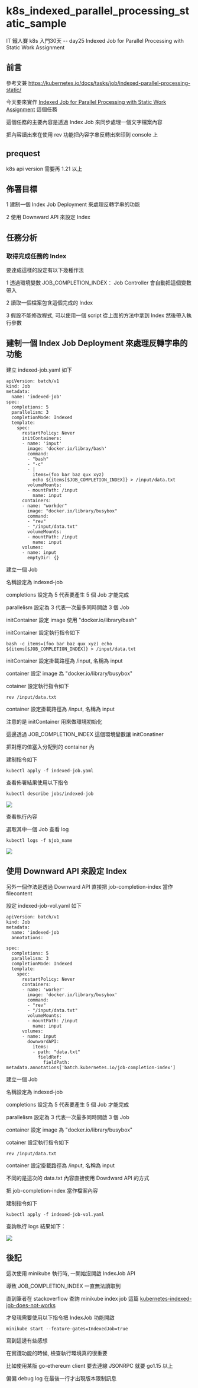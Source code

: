 # k8s_indexed_parallel_processing_static_sample

IT 鐵人賽 k8s 入門30天 -- day25 Indexed Job for Parallel Processing with Static Work Assignment

## 前言

參考文兼 https://kubernetes.io/docs/tasks/job/indexed-parallel-processing-static/

今天要來實作 [Indexed Job for Parallel Processing with Static Work Assignment](https://kubernetes.io/docs/tasks/job/indexed-parallel-processing-static/) 這個任務

這個任務的主要內容是透過 Index Job 來同步處理一個文字檔案內容

把內容讀出來在使用 rev 功能把內容字串反轉出來印到 console 上

## prequest

k8s api version 需要再 1.21 以上


## 佈署目標

1 建制一個 Index Job Deployment 來處理反轉字串的功能

2 使用 Downward API 來設定 Index

## 任務分析

### 取得完成任務的 Index

要達成這樣的設定有以下幾種作法

1 透過環境變數 JOB_COMPLETION_INDEX： Job Controller 會自動把這個變數帶入

2 讀取一個檔案包含這個完成的 Index

3 假設不能修改程式, 可以使用一個 script 從上面的方法中拿到 Index 然後帶入執行參數


## 建制一個 Index Job Deployment 來處理反轉字串的功能

建立 indexed-job.yaml 如下

```yaml=
apiVersion: batch/v1
kind: Job
metadata:
  name: 'indexed-job'
spec:
  completions: 5
  parallelism: 3
  completionMode: Indexed
  template:
    spec:
      restartPolicy: Never
      initContainers:
      - name: 'input'
        image: 'docker.io/libray/bash'
        command:
        - "bash"
        - "-c"
        - |
          items=(foo bar baz qux xyz)
          echo ${items[$JOB_COMPLETION_INDEX]} > /input/data.txt
        volumeMounts:
        - mountPath: /input
          name: input
      containers:
      - name: "workder"
        image: "docker.io/library/busybox"
        command:
        - "rev"
        - "/input/data.txt"
        volumeMounts:
        - mountPath: /input
          name: input
      volumes:
      - name: input
        emptyDir: {}
```

建立一個 Job 

名稱設定為 indexed-job

completions 設定為 5 代表要產生 5 個 Job 才能完成

parallelism 設定為 3 代表一次最多同時開啟 3 個 Job

initContainer 設定 image 使用 "docker.io/library/bash"

initContainer 設定執行指令如下

```bash=
bash -c items=(foo bar baz qux xyz) echo ${items[$JOB_COMPLETION_INDEX]} > /input/data.txt
```
initContainer 設定掛載路徑為 /input, 名稱為 input

container 設定 image 為 "docker.io/library/busybox"

cotainer 設定執行指令如下
```shell=
rev /input/data.txt
```

container 設定掛載路徑為 /input, 名稱為 input

注意的是 initContainer 用來做環境初始化

這邊透過 JOB_COMPLETION_INDEX 這個環境變數讓 initConatiner

把對應的值塞入分配到的 container 內

建制指令如下

```shell=
kubectl apply -f indexed-job.yaml
```

查看佈署結果使用以下指令

```shell=
kubectl describe jobs/indexed-job
```
![](https://i.imgur.com/0chXqOG.png)


查看執行內容

選取其中一個 Job 查看 log

```shell=
kubectl logs -f $job_name
```

![](https://i.imgur.com/nKqQnfe.png)


## 使用 Downward API 來設定 Index

另外一個作法是透過 Downward API 直接把 job-completion-index 當作 filecontent

設定 indexed-job-vol.yaml 如下

```yaml=
apiVersion: batch/v1
kind: Job
metadata:
  name: 'indexed-job
  annotations:
  
spec:
  completions: 5
  parallelism: 3
  completionMode: Indexed
  template:
    spec:
      restartPolicy: Never
      containers:
      - name: 'worker'
        image: 'docker.io/library/busybox'
        command:
        - "rev"
        - "/input/data.txt"
        volumeMounts:
        - mountPath: /input
          name: input
      volumes:
      - name: input
        downwardAPI:
          items:
          - path: "data.txt"
            fieldRef:
              fieldPath: metadata.annotations['batch.kubernetes.io/job-completion-index']
```

建立一個 Job 

名稱設定為 indexed-job

completions 設定為 5 代表要產生 5 個 Job 才能完成

parallelism 設定為 3 代表一次最多同時開啟 3 個 Job

container 設定 image 為 "docker.io/library/busybox"

cotainer 設定執行指令如下
```shell=
rev /input/data.txt
```

container 設定掛載路徑為 /input, 名稱為 input

不同的是這次的 data.txt 內容直接使用 Dowdward API 的方式

把 job-completion-index 當作檔案內容

建制指令如下

```shell=
kubectl apply -f indexed-job-vol.yaml
```

查詢執行 logs 結果如下：

![](https://i.imgur.com/lSWUqU6.png)


## 後記

這次使用 minikube 執行時, 一開始沒開啟 IndexJob API

導致 JOB_COMPLETION_INDEX 一直無法讀取到

直到筆者在 stackoverflow 查詢 minikube index job 這篇 [kubernetes-indexed-job-does-not-works](https://stackoverflow.com/questions/68958322/kubernetes-indexed-job-does-not-works)

才發現需要使用以下指令把 IndexJob 功能開啟

```shell=
minikube start --feature-gates=IndexedJob=true
```

寫到這邊有些感想

在實踐功能的時候, 檢查執行環境真的很重要

比如使用某版 go-ethereum client 要去連線 JSONRPC 就要 go1.15 以上

偏偏 debug log 在最後一行才出現版本限制訊息